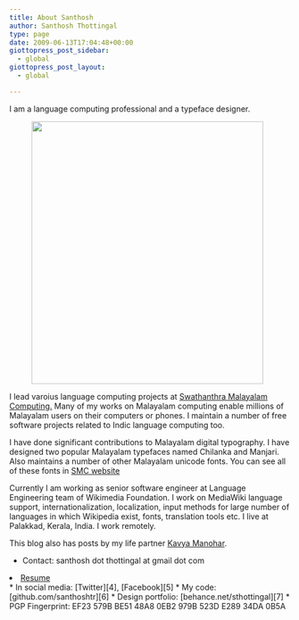 ```yaml
---
title: About Santhosh
author: Santhosh Thottingal
type: page
date: 2009-06-13T17:04:48+00:00
giottopress_post_sidebar:
  - global
giottopress_post_layout:
  - global

---
```

I am a language computing professional and a typeface designer.

<div class="wp-block-image">
  <figure class="alignright is-resized"><img src="/wp-content/uploads/2019/02/Santhosh2019Feb10-Cropped-900x1024.jpg" alt="" class="wp-image-1586" width="415" height="471" srcset="/wp-content/uploads/2019/02/Santhosh2019Feb10-Cropped-900x1024.jpg 900w, /wp-content/uploads/2019/02/Santhosh2019Feb10-Cropped-264x300.jpg 264w, /wp-content/uploads/2019/02/Santhosh2019Feb10-Cropped-768x874.jpg 768w, /wp-content/uploads/2019/02/Santhosh2019Feb10-Cropped-1088x1238.jpg 1088w" sizes="(max-width: 415px) 100vw, 415px" /></figure>
</div>

I lead varoius language computing projects at [Swathanthra Malayalam Computing.][1] Many of my works on Malayalam computing enable millions of Malayalam users on their computers or phones. I maintain a number of free software projects related to Indic language computing too.

I have done significant contributions to Malayalam digital typography. I have designed two popular Malayalam typefaces named Chilanka and Manjari. Also maintains a number of other Malayalam unicode fonts. You can see all of these fonts in [SMC website][2]

Currently I am working as senior software engineer at&nbsp;Language Engineering team of Wikimedia Foundation. I work on MediaWiki language support, internationalization, localization, input methods for large number of languages in which Wikipedia exist, fonts, translation tools etc. I live at Palakkad, Kerala, India. I work remotely.

This blog also has posts by my life partner [Kavya Manohar][3].

  * Contact:&nbsp;santhosh dot thottingal&nbsp;at gmail dot com
<li style="text-align: left;">
  <a href="http://thottingal.in/documents/SanthoshResume2017.pdf" target="_blank" rel="noopener">Resume</a>
</li>
  * In social media: [Twitter][4], [Facebook][5]
  * My code: [github.com/santhoshtr][6]
  * Design portfolio:&nbsp;[behance.net/sthottingal][7]
  * PGP Fingerprint: EF23 579B BE51 48A8 0EB2 979B 523D E289 34DA 0B5A

 [1]: http://smc.org.in
 [2]: https://smc.org.in/fonts/
 [3]: http://thottingal.in/page/about-kavya/
 [4]: https://twitter.com/santhoshtr
 [5]: https://www.facebook.com/santhosh.thottingal
 [6]: http://github.com/santhoshtr
 [7]: https://behance.net/sthottingal
